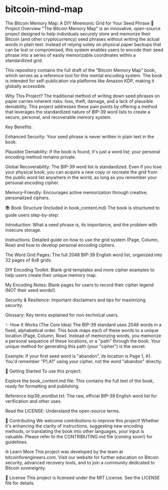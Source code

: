 # bitcoin-mind-map
The Bitcoin Memory Map: A DIY Mnemonic Grid for Your Seed Phrase
📖 Project Overview
"The Bitcoin Memory Map" is an innovative, open-source project designed to help individuals securely store and memorize their Bitcoin (and other cryptocurrency) seed phrases without writing the actual words in plain text. Instead of relying solely on physical paper backups that can be lost or compromised, this system enables users to encode their seed phrase into a series of easily memorizable coordinates within a standardized grid.

This repository contains the full draft of the "Bitcoin Memory Map" book, which serves as a reference tool for this mental encoding system. The book is intended for self-publication via platforms like Amazon KDP, making it globally accessible.

Why This Project?
The traditional method of writing down seed phrases on paper carries inherent risks: loss, theft, damage, and a lack of plausible deniability. This project addresses these pain points by offering a method that leverages the standardized nature of BIP-39 word lists to create a secure, personal, and recoverable memory system.

Key Benefits:

Enhanced Security: Your seed phrase is never written in plain text in the book.

Plausible Deniability: If the book is found, it's just a word list; your personal encoding method remains private.

Global Recoverability: The BIP-39 word list is standardized. Even if you lose your physical book, you can acquire a new copy or recreate the grid from the public word list anywhere in the world, as long as you remember your personal encoding cipher.

Memory-Friendly: Encourages active memorization through creative, personalized ciphers.

📚 Book Structure (Included in book_content.md)
The book is structured to guide users step-by-step:

Introduction: What a seed phrase is, its importance, and the problem with insecure storage.

Instructions: Detailed guide on how to use the grid system (Page, Column, Row) and how to develop personal encoding ciphers.

The Word Grid Pages: The full 2048 BIP-39 English word list, organized into 32 pages of 8x8 grids.

DIY Encoding Toolkit: Blank grid templates and more cipher examples to help users create their unique memory map.

My Encoding Notes: Blank pages for users to record their cipher legend (NOT their seed words!).

Security & Resilience: Important disclaimers and tips for maximizing security.

Glossary: Key terms explained for non-technical users.

✨ How It Works (The Core Idea)
The BIP-39 standard uses 2048 words in a fixed, alphabetical order. This book maps each of these words to a unique location (Page, Column, Row). Instead of memorizing words, you memorize a personal sequence of these locations, or a "path" through the book. Your unique method for generating this path (your "cipher") is the secret.

Example:
If your first seed word is "abandon", its location is Page 1, A1. You'd remember "P1,A1" using your cipher, not the word "abandon" directly.

🚀 Getting Started
To use this project:

Explore the book_content.md file: This contains the full text of the book, ready for formatting and publishing.

Reference bip39_wordlist.txt: The raw, official BIP-39 English word list for verification and other uses.

Read the LICENSE: Understand the open-source terms.

🤝 Contributing
We welcome contributions to improve this project! Whether it's enhancing the clarity of instructions, suggesting new encoding methods, or translating the book into other languages, your input is valuable. Please refer to the CONTRIBUTING.md file (coming soon!) for guidelines.

🌐 Learn More
This project was developed by the team at bitcoinforengineers.com. Visit our website for further education on Bitcoin security, advanced recovery tools, and to join a community dedicated to Bitcoin sovereignty.

📜 License
This project is licensed under the MIT License. See the LICENSE file for details.
